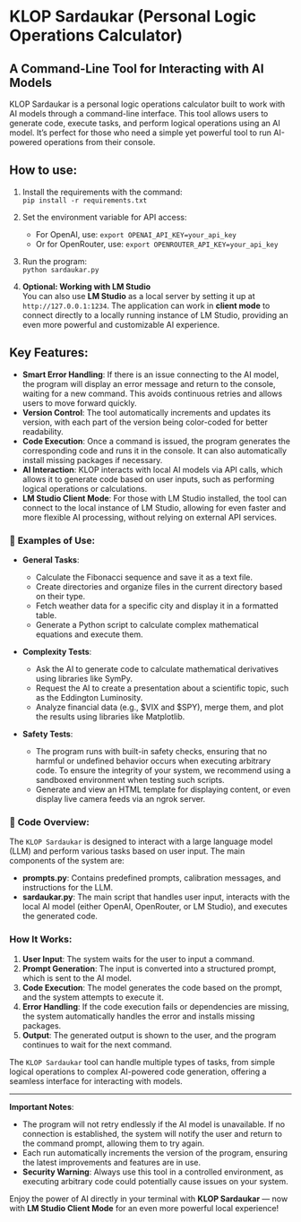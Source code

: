 # KLOP Sardaukar (Personal Logic Operations Calculator)

## A Command-Line Tool for Interacting with AI Models

KLOP Sardaukar is a personal logic operations calculator built to work with AI models through a command-line interface. This tool allows users to generate code, execute tasks, and perform logical operations using an AI model. It’s perfect for those who need a simple yet powerful tool to run AI-powered operations from their console.

## How to use:
1. Install the requirements with the command:  
   `pip install -r requirements.txt`
   
2. Set the environment variable for API access:
   - For OpenAI, use: `export OPENAI_API_KEY=your_api_key`
   - Or for OpenRouter, use: `export OPENROUTER_API_KEY=your_api_key`

3. Run the program:  
   `python sardaukar.py`

4. **Optional: Working with LM Studio**  
   You can also use **LM Studio** as a local server by setting it up at `http://127.0.0.1:1234`. The application can work in **client mode** to connect directly to a locally running instance of LM Studio, providing an even more powerful and customizable AI experience.

## Key Features:
- **Smart Error Handling**: If there is an issue connecting to the AI model, the program will display an error message and return to the console, waiting for a new command. This avoids continuous retries and allows users to move forward quickly.
- **Version Control**: The tool automatically increments and updates its version, with each part of the version being color-coded for better readability.
- **Code Execution**: Once a command is issued, the program generates the corresponding code and runs it in the console. It can also automatically install missing packages if necessary.
- **AI Interaction**: KLOP interacts with local AI models via API calls, which allows it to generate code based on user inputs, such as performing logical operations or calculations.
- **LM Studio Client Mode**: For those with LM Studio installed, the tool can connect to the local instance of LM Studio, allowing for even faster and more flexible AI processing, without relying on external API services.

### 🌟 **Examples of Use**:
- **General Tasks**:
  - Calculate the Fibonacci sequence and save it as a text file.
  - Create directories and organize files in the current directory based on their type.
  - Fetch weather data for a specific city and display it in a formatted table.
  - Generate a Python script to calculate complex mathematical equations and execute them.

- **Complexity Tests**:
  - Ask the AI to generate code to calculate mathematical derivatives using libraries like SymPy.
  - Request the AI to create a presentation about a scientific topic, such as the Eddington Luminosity.
  - Analyze financial data (e.g., $VIX and $SPY), merge them, and plot the results using libraries like Matplotlib.

- **Safety Tests**:
  - The program runs with built-in safety checks, ensuring that no harmful or undefined behavior occurs when executing arbitrary code. To ensure the integrity of your system, we recommend using a sandboxed environment when testing such scripts.
  - Generate and view an HTML template for displaying content, or even display live camera feeds via an ngrok server.

### 🧠 **Code Overview**:
The `KLOP Sardaukar` is designed to interact with a large language model (LLM) and perform various tasks based on user input. The main components of the system are:

- **prompts.py**: Contains predefined prompts, calibration messages, and instructions for the LLM.
- **sardaukar.py**: The main script that handles user input, interacts with the local AI model (either OpenAI, OpenRouter, or LM Studio), and executes the generated code.

### **How It Works**:
1. **User Input**: The system waits for the user to input a command.
2. **Prompt Generation**: The input is converted into a structured prompt, which is sent to the AI model.
3. **Code Execution**: The model generates the code based on the prompt, and the system attempts to execute it.
4. **Error Handling**: If the code execution fails or dependencies are missing, the system automatically handles the error and installs missing packages.
5. **Output**: The generated output is shown to the user, and the program continues to wait for the next command.

The `KLOP Sardaukar` tool can handle multiple types of tasks, from simple logical operations to complex AI-powered code generation, offering a seamless interface for interacting with models.

---

**Important Notes**:
- The program will not retry endlessly if the AI model is unavailable. If no connection is established, the system will notify the user and return to the command prompt, allowing them to try again.
- Each run automatically increments the version of the program, ensuring the latest improvements and features are in use.
- **Security Warning**: Always use this tool in a controlled environment, as executing arbitrary code could potentially cause issues on your system.

Enjoy the power of AI directly in your terminal with **KLOP Sardaukar** — now with **LM Studio Client Mode** for an even more powerful local experience!
